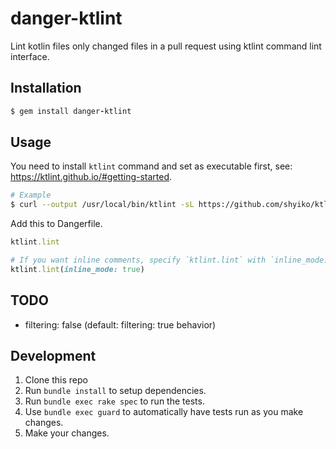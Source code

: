 # danger-ktlint

Lint kotlin files only changed files in a pull request using ktlint command lint interface.

## Installation

```ruby
$ gem install danger-ktlint
```

## Usage

You need to install `ktlint` command and set as executable first, see: https://ktlint.github.io/#getting-started.

```bash
# Example
$ curl --output /usr/local/bin/ktlint -sL https://github.com/shyiko/ktlint/releases/download/$KTLINT_VERSION/ktlint && chmod a+x /usr/loca/bin/ktlint
```

Add this to Dangerfile.

```ruby
ktlint.lint

# If you want inline comments, specify `ktlint.lint` with `inline_mode: true`
ktlint.lint(inline_mode: true)
```

## TODO

- filtering: false (default: filtering: true behavior)

## Development

1. Clone this repo
2. Run `bundle install` to setup dependencies.
3. Run `bundle exec rake spec` to run the tests.
4. Use `bundle exec guard` to automatically have tests run as you make changes.
5. Make your changes.
